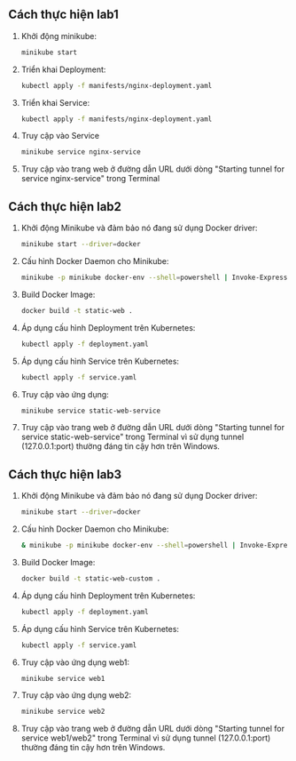 ## Cách thực hiện lab1

1. Khởi động minikube:
   ```bash
   minikube start
2. Triển khai Deployment:
   ```bash
   kubectl apply -f manifests/nginx-deployment.yaml
3. Triển khai Service:
   ```bash
   kubectl apply -f manifests/nginx-deployment.yaml
4. Truy cập vào Service
   ```bash
   minikube service nginx-service
5. Truy cập vào trang web ở đường dẫn URL dưới dòng "Starting tunnel for service nginx-service" trong Terminal

## Cách thực hiện lab2

1. Khởi động Minikube và đảm bảo nó đang sử dụng Docker driver:
   ```bash
   minikube start --driver=docker
2. Cấu hình Docker Daemon cho Minikube:
   ```bash
   minikube -p minikube docker-env --shell=powershell | Invoke-Expression

3. Build Docker Image:
   ```bash
   docker build -t static-web .

4. Áp dụng cấu hình Deployment trên Kubernetes:
   ```bash
   kubectl apply -f deployment.yaml

5. Áp dụng cấu hình Service trên Kubernetes:
   ```bash
   kubectl apply -f service.yaml

6. Truy cập vào ứng dụng:
   ```bash
   minikube service static-web-service

7. Truy cập vào trang web ở đường dẫn URL dưới dòng "Starting tunnel for service static-web-service" trong Terminal vì sử dụng tunnel (127.0.0.1:port) thường đáng tin cậy hơn trên Windows.

## Cách thực hiện lab3

1. Khởi động Minikube và đảm bảo nó đang sử dụng Docker driver:
   ```bash
   minikube start --driver=docker
2. Cấu hình Docker Daemon cho Minikube:
   ```bash
   & minikube -p minikube docker-env --shell=powershell | Invoke-Expression

3. Build Docker Image:
   ```bash
   docker build -t static-web-custom .

4. Áp dụng cấu hình Deployment trên Kubernetes:
   ```bash
   kubectl apply -f deployment.yaml

5. Áp dụng cấu hình Service trên Kubernetes:
   ```bash
   kubectl apply -f service.yaml

6. Truy cập vào ứng dụng web1:
   ```bash
   minikube service web1

7. Truy cập vào ứng dụng web2:
   ```bash
   minikube service web2

8. Truy cập vào trang web ở đường dẫn URL dưới dòng "Starting tunnel for service web1/web2" trong Terminal vì sử dụng tunnel (127.0.0.1:port) thường đáng tin cậy hơn trên Windows.